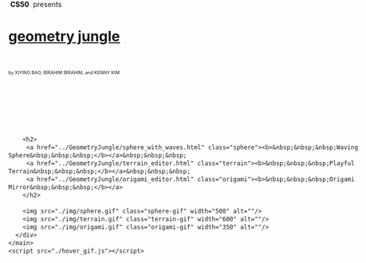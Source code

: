 <!DOCTYPE html>
<html style="font-size: 100%;">
  <head>
    <meta http-equiv="Content-Type" content="text/html; charset=UTF-8">
    <!-- <title>Geometry Jungle</title> -->
    <link rel="stylesheet" href="./styles/styles.css" id="" type="text/css">
  </head>
  <body style="cursor: auto;">
    <main class="index_width" style="position: fixed; top: 0px; bottom: 0px; min-height: 0px;">
      <div class="index_padded">
        <p style='margin: 0px 0px 30px 0px'><span style="background-color: #fff; color: #000">&nbsp;<b>CS50</b>&nbsp;</span> presents</p>
        <p style='margin: 0px 0px 0px 0px'><h1><u><a href="../">geometry jungle</a></u></h1></p>
        <p style='margin: 50px 0px 120px 0px; font-size: 65%;'>by XIYING BAO, IBRAHIM IBRAHIM, and KENNY KIM</p>

        <h2>
         <a href="../GeometryJungle/sphere_with_waves.html" class="sphere"><b>&nbsp;&nbsp;&nbsp;Waving Sphere&nbsp;&nbsp;&nbsp;</b></a>&nbsp;&nbsp;&nbsp;
         <a href="../GeometryJungle/terrain_editor.html" class="terrain"><b>&nbsp;&nbsp;&nbsp;Playful Terrain&nbsp;&nbsp;&nbsp;</b></a>&nbsp;&nbsp;&nbsp;
         <a href="../GeometryJungle/origami_editor.html" class="origami"><b>&nbsp;&nbsp;&nbsp;Origami Mirror&nbsp;&nbsp;&nbsp;</b></a>
        </h2>

        <img src="./img/sphere.gif" class="sphere-gif" width="500" alt=""/>
        <img src="./img/terrain.gif" class="terrain-gif" width="600" alt=""/>
        <img src="./img/origami.gif" class="origami-gif" width="350" alt=""/>
      </div>	
    </main>
    <script src="./hover_gif.js"></script>
  </body>
</html>